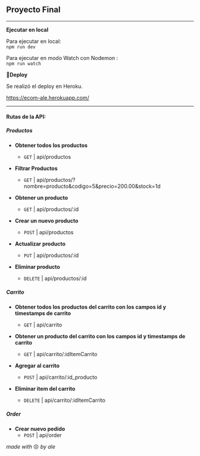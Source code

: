 ## Proyecto Final

---

**Ejecutar en local**

Para ejecutar en local:  
`npm run dev`

Para ejecutar en modo Watch con Nodemon :  
`npm run watch`




**:rocket:Deploy**

Se realizó el deploy en Heroku.

https://ecom-ale.herokuapp.com/

---

#### Rutas de la API:

##### Productos

- **Obtener todos los productos**

  - `GET` | api/productos

- **Filtrar Productos**

  - `GET` | api/productos/?nombre=producto&codigo=5&precio=200.00&stock=1d

- **Obtener un producto**

  - `GET` | api/productos/:id

- **Crear un nuevo producto**

  - `POST` | api/productos

- **Actualizar producto**

  - `PUT` | api/productos/:id

- **Eliminar producto**
  - `DELETE` | api/productos/:id

##### Carrito

- **Obtener todos los productos del carrito con los campos id y timestamps de carrito**
  - `GET` | api/carrito

- **Obtener un producto del carrito con los campos id y timestamps de carrito**

  - `GET` | api/carrito/:idItemCarrito

- **Agregar al carrito**

  - `POST` | api/carrito/:id_producto

- **Eliminar item del carrito**
  - `DELETE` | api/carrito/:idItemCarrito

##### Order

- **Crear nuevo pedido**
  - `POST` | api/order

_made with_ :persevere: _by ale_
